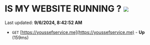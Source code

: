 # IS MY WEBSITE RUNNING ? [![](https://img.shields.io/static/v1?label=Sponsor&message=%E2%9D%A4&logo=GitHub&color=%23fe8e86)](https://github.com/sponsors/Youssef-Lehmam)

Last updated: **9/6/2024, 8:42:52 AM**

- `GET` [https://youssefservice.me](https://youssefservice.me) - **Up** (159ms)
